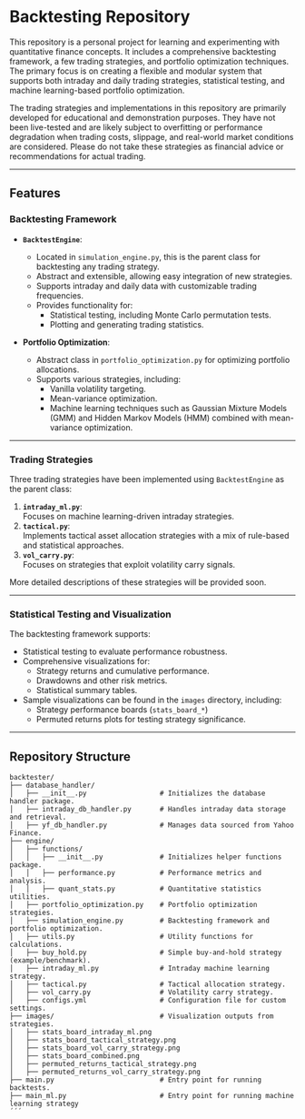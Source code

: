 # Backtesting Repository

This repository is a personal project for learning and experimenting with quantitative finance concepts. It includes a comprehensive backtesting framework, a few trading strategies, and portfolio optimization techniques. The primary focus is on creating a flexible and modular system that supports both intraday and daily trading strategies, statistical testing, and machine learning-based portfolio optimization.

The trading strategies and implementations in this repository are primarily developed 
for educational and demonstration purposes. They have not been live-tested and are 
likely subject to overfitting or performance degradation when trading costs, slippage, and real-world market conditions are considered. 
Please do not take these strategies as financial advice or recommendations for actual trading.

---

## Features

### **Backtesting Framework**
- **`BacktestEngine`**:  
  - Located in `simulation_engine.py`, this is the parent class for backtesting any trading strategy.  
  - Abstract and extensible, allowing easy integration of new strategies.  
  - Supports intraday and daily data with customizable trading frequencies.  
  - Provides functionality for:
    - Statistical testing, including Monte Carlo permutation tests.
    - Plotting and generating trading statistics.

- **Portfolio Optimization**:
  - Abstract class in `portfolio_optimization.py` for optimizing portfolio allocations.  
  - Supports various strategies, including:
    - Vanilla volatility targeting.
    - Mean-variance optimization.
    - Machine learning techniques such as Gaussian Mixture Models (GMM) and Hidden Markov Models (HMM) combined with mean-variance optimization.

---

### **Trading Strategies**
Three trading strategies have been implemented using `BacktestEngine` as the parent class:
1. **`intraday_ml.py`**:  
   Focuses on machine learning-driven intraday strategies.
2. **`tactical.py`**:  
   Implements tactical asset allocation strategies with a mix of rule-based and statistical approaches.
3. **`vol_carry.py`**:  
   Focuses on strategies that exploit volatility carry signals.

More detailed descriptions of these strategies will be provided soon.

---

### **Statistical Testing and Visualization**
The backtesting framework supports:
- Statistical testing to evaluate performance robustness.
- Comprehensive visualizations for:
  - Strategy returns and cumulative performance.
  - Drawdowns and other risk metrics.
  - Statistical summary tables.
- Sample visualizations can be found in the `images` directory, including:
  - Strategy performance boards (`stats_board_*`)
  - Permuted returns plots for testing strategy significance.

---

## Repository Structure


```console
backtester/
├── database_handler/
│   ├── __init__.py                  # Initializes the database handler package.
│   ├── intraday_db_handler.py       # Handles intraday data storage and retrieval.
│   ├── yf_db_handler.py             # Manages data sourced from Yahoo Finance.
├── engine/
│   ├── functions/
│   │   ├── __init__.py              # Initializes helper functions package.
│   │   ├── performance.py           # Performance metrics and analysis.
│   │   ├── quant_stats.py           # Quantitative statistics utilities.
│   ├── portfolio_optimization.py    # Portfolio optimization strategies.
│   ├── simulation_engine.py         # Backtesting framework and portfolio optimization.
│   ├── utils.py                     # Utility functions for calculations.
│   ├── buy_hold.py                  # Simple buy-and-hold strategy (example/benchmark).
│   ├── intraday_ml.py               # Intraday machine learning strategy.
│   ├── tactical.py                  # Tactical allocation strategy.
│   ├── vol_carry.py                 # Volatility carry strategy.
│   ├── configs.yml                  # Configuration file for custom settings.
├── images/                          # Visualization outputs from strategies.
│   ├── stats_board_intraday_ml.png
│   ├── stats_board_tactical_strategy.png
│   ├── stats_board_vol_carry_strategy.png
│   ├── stats_board_combined.png
│   ├── permuted_returns_tactical_strategy.png
│   ├── permuted_returns_vol_carry_strategy.png
├── main.py                          # Entry point for running backtests.
├── main_ml.py                       # Entry point for running machine learning strategy
´´´
